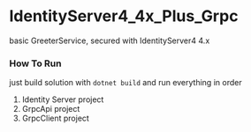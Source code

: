 # IdentityServer4_4x_Plus_Grpc
basic GreeterService, secured with IdentityServer4 4.x

### How To Run
just build solution with `dotnet build` and run everything in order 
1) Identity Server project
2) GrpcApi project
3) GrpcClient project
